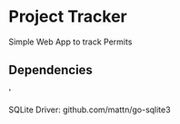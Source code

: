 <h1> Project Tracker </h1>

<p>Simple Web App to track Permits</p>

<h2> Dependencies</h2>'

<p> SQLite Driver: github.com/mattn/go-sqlite3  </p>